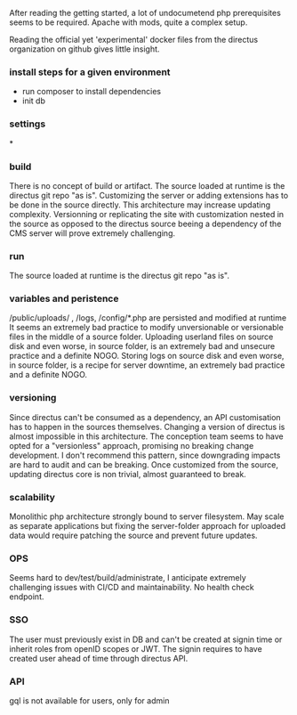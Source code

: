 After reading the getting started, a lot of undocumetend php prerequisites seems to be required.
Apache with mods, quite a complex setup.

Reading the official yet 'experimental' docker files from the directus organization on github gives little insight.

### install steps for a given environment

- run composer to install dependencies
- init db

### settings

\*

### build

There is no concept of build or artifact.
The source loaded at runtime is the directus git repo "as is".
Customizing the server or adding extensions has to be done in the source directly.
This architecture may increase updating complexity.
Versionning or replicating the site with customization nested in the source as opposed to the directus source beeing a dependency of the CMS server will prove extremely challenging.

### run

The source loaded at runtime is the directus git repo "as is".

### variables and peristence

/public/uploads/ , /logs, /config/\*.php are persisted and modified at runtime
It seems an extremely bad practice to modify unversionable or versionable files in the middle of a source folder.
Uploading userland files on source disk and even worse, in source folder, is an extremely bad and unsecure practice and a definite NOGO.
Storing logs on source disk and even worse, in source folder, is a recipe for server downtime, an extremely bad practice and a definite NOGO.

### versioning

Since directus can't be consumed as a dependency, an API customisation has to happen in the sources themselves. Changing a version of directus is almost impossible in this architecture.
The conception team seems to have opted for a "versionless" approach, promising no breaking change development.
I don't recommend this pattern, since downgrading impacts are hard to audit and can be breaking.
Once customized from the source, updating directus core is non trivial, almost guaranteed to break.

### scalability

Monolithic php architecture strongly bound to server filesystem. May scale as separate applications but fixing the server-folder approach for uploaded data would require patching the source and prevent future updates.

### OPS

Seems hard to dev/test/build/administrate, I anticipate extremely challenging issues with CI/CD and maintainability.
No health check endpoint.

### SSO

The user must previously exist in DB and can't be created at signin time or inherit roles from openID scopes or JWT.
The signin requires to have created user ahead of time through directus API.

### API

gql is not available for users, only for admin
